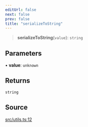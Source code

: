 ```yaml
---
editUrl: false
next: false
prev: false
title: "serializeToString"
---
```


> **serializeToString**(`value`): `string`

## Parameters

• **value**: `unknown`

## Returns

`string`

## Source

[src/utils.ts:12](https://github.com/eddienubes/sagetest/blob/99f6f92/src/utils.ts#L12)
